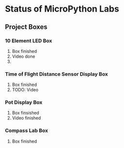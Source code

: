 # Status of MicroPython Labs

## Project Boxes

### 10 Element LED Box

1. Box finished
2. Video done
3. 

### Time of Flight Distance Sensor Display Box

1. Box finished
2. TODO: Video

### Pot Display Box

1. Box finsished
2. Video finished

### Compass Lab Box

1. Box finished